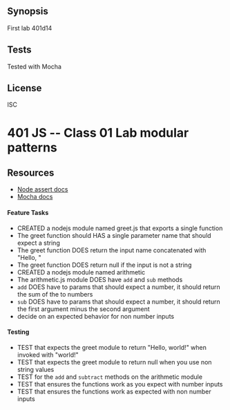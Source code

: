 ## Synopsis
First lab 401d14

## Tests

Tested with Mocha

## License

ISC


401 JS -- Class 01 Lab modular patterns
===

## Resources  
* [Node assert docs](https://nodejs.org/dist/latest-v4.x/docs/api/assert.html)
* [Mocha docs](http://mochajs.org/#getting-started)

#### Feature Tasks  
* CREATED a nodejs module named greet.js that exports a single function
 * The greet function should HAS a single parameter name that should expect a string
 * The greet function DOES return the input name concatenated with "Hello, "
 * The greet function DOES return null if the input is not a string
* CREATED a nodejs module named arithmetic
 * The arithmetic.js module DOES have `add` and `sub` methods
 * `add` DOES have to params that should expect a number, it should return the sum of the to numbers
 * `sub` DOES have to params that should expect a number, it should return the first argument minus the second argument
 * decide on an expected behavior for non number inputs

#### Testing  
* TEST that expects the greet module to return "Hello, world!" when invoked with "world!"
* TEST that expects the greet module to return null when you use non string values
* TEST for the `add` and `subtract` methods on the arithmetic module
 * TEST that ensures the functions work as you expect with number inputs
 * TEST that ensures the functions work as expected with non number inputs
